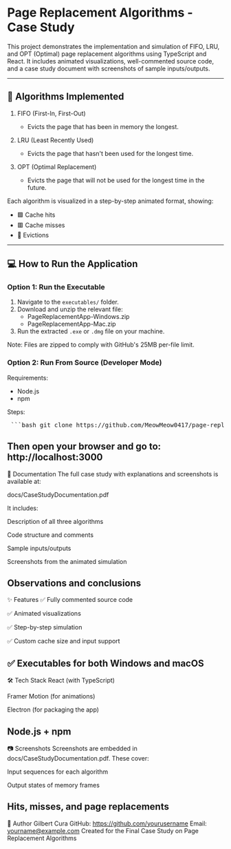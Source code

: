 # Page Replacement Algorithms - Case Study

This project demonstrates the implementation and simulation of FIFO, LRU, and OPT (Optimal) page replacement algorithms using TypeScript and React. It includes animated visualizations, well-commented source code, and a case study document with screenshots of sample inputs/outputs.

-------
## 🧠 Algorithms Implemented

1. FIFO (First-In, First-Out)  
   - Evicts the page that has been in memory the longest.

2. LRU (Least Recently Used)  
   - Evicts the page that hasn't been used for the longest time.

3. OPT (Optimal Replacement)  
   - Evicts the page that will not be used for the longest time in the future.

Each algorithm is visualized in a step-by-step animated format, showing:
- 🟩 Cache hits
- 🟥 Cache misses
- 🔄 Evictions

------

## 💻 How to Run the Application

### Option 1: Run the Executable

1. Navigate to the `executables/` folder.
2. Download and unzip the relevant file:
   - PageReplacementApp-Windows.zip
   - PageReplacementApp-Mac.zip
3. Run the extracted `.exe` or `.dmg` file on your machine.

Note: Files are zipped to comply with GitHub's 25MB per-file limit.

### Option 2: Run From Source (Developer Mode)

Requirements:
- Node.js
- npm

Steps:
<pre> ```bash git clone https://github.com/MeowMeow0417/page-replacement-simulation.git cd page-replacement-simulation npm install npm run dev ``` </pre>

Then open your browser and go to: http://localhost:3000
----
📄 Documentation
The full case study with explanations and screenshots is available at:

docs/CaseStudyDocumentation.pdf

It includes:

Description of all three algorithms

Code structure and comments

Sample inputs/outputs

Screenshots from the animated simulation

Observations and conclusions
---
✨ Features
✅ Fully commented source code

✅ Animated visualizations

✅ Step-by-step simulation

✅ Custom cache size and input support

✅ Executables for both Windows and macOS
---
🛠 Tech Stack
React (with TypeScript)

Framer Motion (for animations)

Electron (for packaging the app)

Node.js + npm
---
📷 Screenshots
Screenshots are embedded in docs/CaseStudyDocumentation.pdf. These cover:

Input sequences for each algorithm

Output states of memory frames

Hits, misses, and page replacements
---
👤 Author
Gilbert Cura
GitHub: https://github.com/yourusername
Email: yourname@example.com
Created for the Final Case Study on Page Replacement Algorithms

